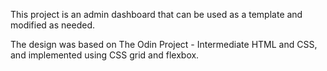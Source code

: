 This project is an admin dashboard that can be used as a template and modified as needed.

The design was based on The Odin Project - Intermediate HTML and CSS, and implemented using CSS grid and flexbox.